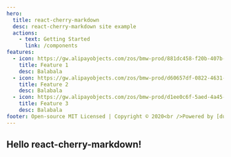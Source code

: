 ```yaml
---
hero:
  title: react-cherry-markdown
  desc: react-cherry-markdown site example
  actions:
    - text: Getting Started
      link: /components
features:
  - icon: https://gw.alipayobjects.com/zos/bmw-prod/881dc458-f20b-407b-947a-95104b5ec82b/k79dm8ih_w144_h144.png
    title: Feature 1
    desc: Balabala
  - icon: https://gw.alipayobjects.com/zos/bmw-prod/d60657df-0822-4631-9d7c-e7a869c2f21c/k79dmz3q_w126_h126.png
    title: Feature 2
    desc: Balabala
  - icon: https://gw.alipayobjects.com/zos/bmw-prod/d1ee0c6f-5aed-4a45-a507-339a4bfe076c/k7bjsocq_w144_h144.png
    title: Feature 3
    desc: Balabala
footer: Open-source MIT Licensed | Copyright © 2020<br />Powered by [dumi](https://d.umijs.org)
---
```


## Hello react-cherry-markdown!
